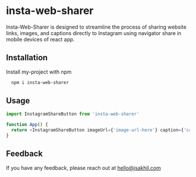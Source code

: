 
# insta-web-sharer

Insta-Web-Sharer is designed to streamline the process of sharing website links, images, and captions directly to Instagram using navigator share in mobile devices of react app.


## Installation

Install my-project with npm

```bash
  npm i insta-web-sharer
```
    
## Usage

```javascript
import InstagramShareButton from 'insta-web-sharer'

function App() {
  return <InstagramShareButton imageUrl={'image-url-here'} caption={'caption'} />
}
```


## Feedback

If you have any feedback, please reach out at hello@jsakhil.com

